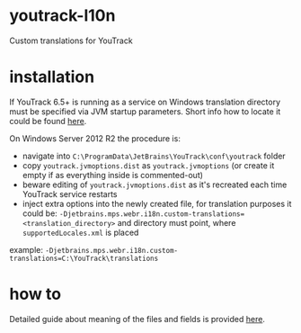youtrack-l10n
=============

Custom translations for YouTrack


installation
============

If YouTrack 6.5+ is running as a service on Windows translation directory must be specified via JVM startup parameters.
Short info how to locate it could be found [here](https://confluence.jetbrains.com/display/YTD6/Providing+Java+Start+Parameters).

On Windows Server 2012 R2 the procedure is:

 * navigate into `C:\ProgramData\JetBrains\YouTrack\conf\youtrack` folder
 * copy `youtrack.jvmoptions.dist` as `youtrack.jvmoptions` (or create it empty if as everything inside is commented-out)
 * beware editing of `youtrack.jvmoptions.dist` as it's recreated each time YouTrack service restarts
 * inject extra options into the newly created file, for translation purposes it could be: `-Djetbrains.mps.webr.i18n.custom-translations=<translation_directory>` and directory must point, where `supportedLocales.xml` is placed

example: `-Djetbrains.mps.webr.i18n.custom-translations=C:\YouTrack\translations`


how to
======

Detailed guide about meaning of the files and fields is provided [here](https://confluence.jetbrains.com/display/YTD65/Translating+YouTrack+UI).
